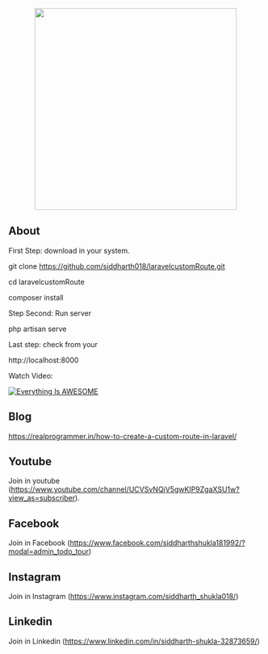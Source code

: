 <p align="center"><img src="https://i.ytimg.com/vi/Xs_ohuTsdx8/hqdefault.jpg?sqp=-oaymwEZCPYBEIoBSFXyq4qpAwsIARUAAIhCGAFwAQ==&rs=AOn4CLD-31X8Qe1tfe0fV_Ysd6qAXQx3VA" width="400"></p>

</p>

## About
First Step: download in your system.

git clone https://github.com/siddharth018/laravelcustomRoute.git

cd laravelcustomRoute

composer install

Step Second: Run server

php artisan serve

Last step: check from your 

http://localhost:8000

Watch Video: 

[![Everything Is AWESOME](https://i.ytimg.com/vi/Xs_ohuTsdx8/hqdefault.jpg?sqp=-oaymwEZCPYBEIoBSFXyq4qpAwsIARUAAIhCGAFwAQ==&rs=AOn4CLD-31X8Qe1tfe0fV_Ysd6qAXQx3VA)](https://youtu.be/Xs_ohuTsdx8 "Everything Is AWESOME")

## Blog
https://realprogrammer.in/how-to-create-a-custom-route-in-laravel/

## Youtube
Join in youtube
(https://www.youtube.com/channel/UCVSvNQjV5gwKIP9ZgaXSU1w?view_as=subscriber).

## Facebook
Join in Facebook
(https://www.facebook.com/siddharthshukla181992/?modal=admin_todo_tour)

## Instagram
Join in Instagram
(https://www.instagram.com/siddharth_shukla018/)

## Linkedin
Join in Linkedin
(https://www.linkedin.com/in/siddharth-shukla-32873659/)
